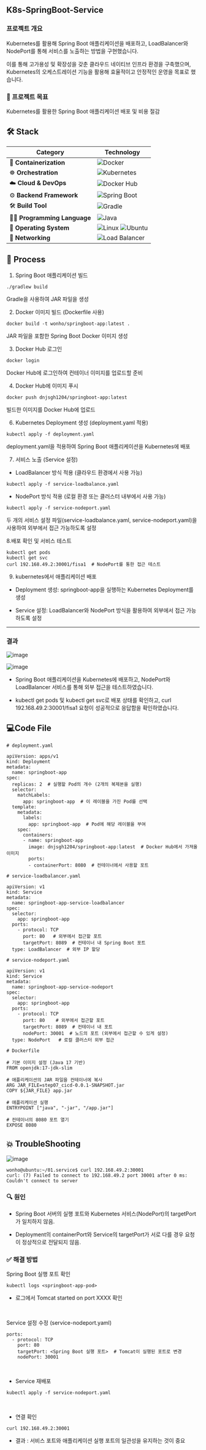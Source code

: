 ## K8s-SpringBoot-Service

### 프로젝트 개요

Kubernetes를 활용해 Spring Boot 애플리케이션을 배포하고, LoadBalancer와 NodePort를 통해 서비스를 노출하는 방법을 구현했습니다. 

이를 통해 고가용성 및 확장성을 갖춘 클라우드 네이티브 인프라 환경을 구축했으며, Kubernetes의 오케스트레이션 기능을 활용해 효율적이고 안정적인 운영을 목표로 했습니다.

### 🥅 프로젝트 목표

Kubernetes를 활용한 Spring Boot 애플리케이션 배포 및 비용 절감

## 🛠️ Stack

| Category                  | Technology                                                                 |
|---------------------------|---------------------------------------------------------------------------|
| 🐳 **Containerization**    | ![Docker](https://img.shields.io/badge/Docker-2496ED?style=for-the-badge&logo=docker&logoColor=white) |
| ☸️ **Orchestration**       | ![Kubernetes](https://img.shields.io/badge/Kubernetes-326CE5?style=for-the-badge&logo=kubernetes&logoColor=white) |
| ☁️ **Cloud & DevOps**      | ![Docker Hub](https://img.shields.io/badge/Docker%20Hub-0db7ed?style=for-the-badge&logo=docker&logoColor=white) |
| ⚙️ **Backend Framework**   | ![Spring Boot](https://img.shields.io/badge/Spring%20Boot-6DB33F?style=for-the-badge&logo=spring&logoColor=white) |
| 🛠 **Build Tool**          | ![Gradle](https://img.shields.io/badge/Gradle-02303A?style=for-the-badge&logo=gradle&logoColor=white) |
| 🧑‍💻 **Programming Language** | ![Java](https://img.shields.io/badge/Java-007396?style=for-the-badge&logo=java&logoColor=white) |
| 🐧 **Operating System**    | ![Linux](https://img.shields.io/badge/Linux-FCC624?style=for-the-badge&logo=linux&logoColor=white) ![Ubuntu](https://img.shields.io/badge/Ubuntu-E95420?style=for-the-badge&logo=ubuntu&logoColor=white) |
| 📡 **Networking**          | ![Load Balancer](https://img.shields.io/badge/Load%20Balancer-0078D4?style=for-the-badge&logo=azure-load-balancer&logoColor=white) |


## 📖 Process

1. Spring Boot 애플리케이션 빌드

```
./gradlew build
```

Gradle을 사용하여 JAR 파일을 생성


2. Docker 이미지 빌드 (Dockerfile 사용)

```
docker build -t wonho/springboot-app:latest .
```

JAR 파일을 포함한 Spring Boot Docker 이미지 생성

3. Docker Hub 로그인

```
docker login
```
Docker Hub에 로그인하여 컨테이너 이미지를 업로드할 준비

4. Docker Hub에 이미지 푸시

```
docker push dnjsgh1204/springboot-app:latest
```

빌드한 이미지를 Docker Hub에 업로드

6. Kubernetes Deployment 생성 (deployment.yaml 적용)

```
kubectl apply -f deployment.yaml
```
deployment.yaml을 적용하여 Spring Boot 애플리케이션을 Kubernetes에 배포

7. 서비스 노출 (Service 설정)

- LoadBalancer 방식 적용 (클라우드 환경에서 사용 가능)

```
kubectl apply -f service-loadbalance.yaml
```

- NodePort 방식 적용 (로컬 환경 또는 클러스터 내부에서 사용 가능)

```
kubectl apply -f service-nodeport.yaml
```
두 개의 서비스 설정 파일(service-loadbalance.yaml, service-nodeport.yaml)을 사용하여 외부에서 접근 가능하도록 설정

8.배포 확인 및 서비스 테스트

```
kubectl get pods
kubectl get svc
curl 192.168.49.2:30001/fisa1  # NodePort를 통한 접근 테스트
```

9.  kubernetes에서 애플리케이션 배포

- Deployment 생성: springboot-app을 실행하는 Kubernetes Deployment를 생성

- Service 설정: LoadBalancer와 NodePort 방식을 활용하여 외부에서 접근 가능하도록 설정

---

### 결과


![image](https://github.com/user-attachments/assets/b7f65b19-3314-4103-883b-e71c8e3d4d04)

![image](https://github.com/user-attachments/assets/07aa9a56-bae3-4a42-a8ca-35b9db552804)

- Spring Boot 애플리케이션을 Kubernetes에 배포하고, NodePort와 LoadBalancer 서비스를 통해 외부 접근을 테스트하였습니다. 

- kubectl get pods 및 kubectl get svc로 배포 상태를 확인하고, curl 192.168.49.2:30001/fisa1 요청이 성공적으로 응답함을 확인하였습니다.


## 💻Code File

```
# deployment.yaml

apiVersion: apps/v1
kind: Deployment
metadata:
  name: springboot-app
spec:
  replicas: 2  # 실행할 Pod의 개수 (2개의 복제본을 실행)
  selector:
    matchLabels:
      app: springboot-app  # 이 레이블을 가진 Pod를 선택
  template:
    metadata:
      labels:
        app: springboot-app  # Pod에 해당 레이블을 부여
    spec:
      containers:
      - name: springboot-app
        image: dnjsgh1204/springboot-app:latest  # Docker Hub에서 가져올 이미지
        ports:
        - containerPort: 8080  # 컨테이너에서 사용할 포트

```

```
# service-loadbalancer.yaml

apiVersion: v1
kind: Service
metadata:
  name: springboot-app-service-loadbalancer
spec:
  selector:
    app: springboot-app
  ports:
    - protocol: TCP
      port: 80   # 외부에서 접근할 포트
      targetPort: 8089  # 컨테이너 내 Spring Boot 포트
  type: LoadBalancer  # 외부 IP 할당

```

```
# service-nodeport.yaml

apiVersion: v1
kind: Service
metadata:
  name: springboot-app-service-nodeport
spec:
  selector:
    app: springboot-app
  ports:
    - protocol: TCP
      port: 80    # 외부에서 접근할 포트
      targetPort: 8089  # 컨테이너 내 포트
      nodePort: 30001  # 노드의 포트 (외부에서 접근할 수 있게 설정)
  type: NodePort   # 로컬 클러스터 외부 접근

```

```
# Dockerfile

# 기본 이미지 설정 (Java 17 기반)
FROM openjdk:17-jdk-slim

# 애플리케이션의 JAR 파일을 컨테이너에 복사
ARG JAR_FILE=step07_cicd-0.0.1-SNAPSHOT.jar
COPY ${JAR_FILE} app.jar

# 애플리케이션 실행
ENTRYPOINT ["java", "-jar", "/app.jar"]

# 컨테이너의 8080 포트 열기
EXPOSE 8080

```

## 💥 TroubleShooting


![image](https://github.com/user-attachments/assets/95a9e661-b46e-4156-9741-5466e9ccef26)

```
wonho@ubuntu:~/01.service$ curl 192.168.49.2:30001
curl: (7) Failed to connect to 192.168.49.2 port 30001 after 0 ms: Couldn't connect to server
```

### 🔍 원인
- Spring Boot 서버의 실행 포트와 Kubernetes 서비스(NodePort)의 targetPort가 일치하지 않음.

- Deployment의 containerPort와 Service의 targetPort가 서로 다를 경우 요청이 정상적으로 전달되지 않음.

### ✅ 해결 방법
Spring Boot 실행 포트 확인

```
kubectl logs <springboot-app-pod>
```
- 로그에서 Tomcat started on port XXXX 확인

<br>

Service 설정 수정 (service-nodeport.yaml)

```
ports:
  - protocol: TCP
    port: 80
    targetPort: <Spring Boot 실행 포트>  # Tomcat이 실행된 포트로 변경
    nodePort: 30001
```

<br>

- Service 재배포

```
kubectl apply -f service-nodeport.yaml
```
<br>


- 연결 확인

```
curl 192.168.49.2:30001
```

- 결과 : 서비스 포트와 애플리케이션 실행 포트의 일관성을 유지하는 것이 중요